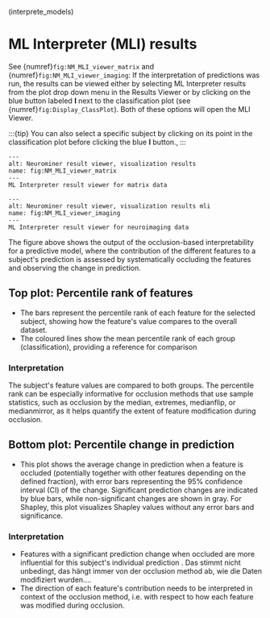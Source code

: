 (interprete_models)
# ML Interpreter (MLI) results
See {numref}`fig:NM_MLI_viewer_matrix` and {numref}`fig:NM_MLI_viewer_imaging`: If the interpretation of predictions was run, the results can be viewed either by selecting ML Interpreter results from the plot drop down menu in the Results Viewer or by clicking on the blue button labeled **I** next to the classification plot (see {numref}`fig:Display_ClassPlot`). Both of these options will open the MLI Viewer.

:::{tip}
You can also select a specific subject by clicking on its point in the classification plot before clicking the blue **I** button.‚
:::

```{figure} Images/NM_MLI_viewer_matrix.png
---
alt: Neurominer result viewer, visualization results
name: fig:NM_MLI_viewer_matrix
---
ML Interpreter result viewer for matrix data
```

```{figure} Images/NM_MLI_viewer_imaging.png
---
alt: Neurominer result viewer, visualization results mli
name: fig:NM_MLI_viewer_imaging
---
ML Interpreter result viewer for neuroimaging data
```

The figure above shows the output of the occlusion-based interpretability for a predictive model, where the contribution of the different features to a subject's prediction is assessed by systematically occluding the features and observing the change in prediction.
 
 
## Top plot: Percentile rank of features
- The bars represent the percentile rank of each feature for the selected subject, showing how the feature's value compares to the overall dataset.
- The coloured lines show the mean percentile rank of each group (classification), providing a reference for comparison
 
### Interpretation
The subject's feature values are compared to both groups. The percentile rank can be especially informative for occlusion methods that use sample statistics, such as occlusion by the median, extremes, medianflip, or medianmirror, as it helps quantify the extent of feature modification during occlusion.
 
## Bottom plot: Percentile change in prediction
- This plot shows the average change in prediction when a feature is occluded (potentially together with other features depending on the defined fraction), with error bars representing the 95% confidence interval (CI) of the change.
Significant prediction changes are indicated by blue bars, while non-significant changes are shown in gray. For Shapley, this plot visualizes Shapley values without any error bars and significance.
 
### Interpretation
- Features with a significant prediction change when occluded are more influential for this subject's individual prediction . Das stimmt nicht unbedingt, das hängt immer von der occlusion method ab, wie die Daten modifiziert wurden....
- The direction of each feature's contribution needs to be interpreted in context of the occlusion method, i.e. with respect to how each feature was modified during occlusion.